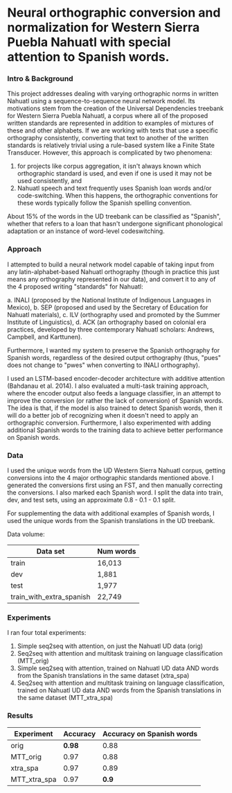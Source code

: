 # Neural orthographic conversion and normalization for Western Sierra Puebla Nahuatl with special attention to Spanish words.

### Intro & Background
This project addresses dealing with varying orthographic norms in written Nahuatl using a sequence-to-sequence neural network model.
Its motivations stem from the creation of the Universal Dependencies treebank for Western Sierra Puebla Nahuatl, a corpus where all of the 
proposed written standards are represented in addition to examples of mixtures of these and other alphabets. If we are working with texts 
that use a specific orthography consistently, converting that text to another of the written standards is relatively trivial using a rule-based
system like a Finite State Transducer. However, this approach is complicated by two phenomena:

1. for projects like corpus aggregation, it isn't always known which orthographic standard is used, and even if one is used it may not be used consistently, and
2. Nahuatl speech and text frequently uses Spanish loan words and/or code-switching. When this happens, the orthographic conventions for these words typically follow the Spanish spelling convention.

About 15% of the words in the UD treebank can be classified as "Spanish", whether that refers to a loan that hasn't undergone significant phonological adaptation or an instance of word-level codeswitching.

### Approach
I attempted to build a neural network model capable of taking input from any latin-alphabet-based Nahuatl orthography (though in practice this just means any orthography represented in our data), and 
convert it to any of the 4 proposed writing "standards" for Nahuatl:

a. INALI (proposed by the National Institute of Indigenous Languages in Mexico),
b. SEP (proposed and used by the Secretary of Education for Nahuatl materials),
c. ILV (orthography used and promoted by the Summer Institute of Linguistics),
d. ACK (an orthography based on colonial era practices, developed by three contemporary Nahuatl scholars: Andrews, Campbell, and Karttunen).

Furthermore, I wanted my system to preserve the Spanish orthography for Spanish words, regardless of the desired output orthography (thus, "pues" does not change to "pwes" when converting to INALI orthography).

I used an LSTM-based encoder-decoder architecture with additive attention (Bahdanau et al. 2014). I also evaluated a multi-task training approach, where the encoder output also feeds a language classifier, in 
an attempt to improve the conversion (or rather the lack of conversion) of Spanish words. The idea is that, if the model is also trained to detect Spanish words, then it will do a better job of recognizing when 
it doesn't need to apply an orthographic conversion. Furthermore, I also experimented with adding additional Spanish words to the training data to achieve better performance on Spanish words.

### Data
I used the unique words from the UD Western Sierra Nahuatl corpus, getting conversions into the 4 major orthographic standards mentioned above. I generated the conversions first using an FST, and then manually correcting the conversions.
I also marked each Spanish word. I split the data into train, dev, and test sets, using an approximate 0.8 - 0.1 - 0.1 split. 

For supplementing the data with additional examples of Spanish words, I used the unique words from the Spanish translations in the UD treebank.

Data volume:

| Data set   | Num words     | 
|--------------|-----------|
| train | 16,013      | 
| dev      | 1,881  |
| test      | 1,977  | 
| train_with_extra_spanish      | 22,749  |


### Experiments
I ran four total experiments:
1. Simple seq2seq with attention, on just the Nahuatl UD data (orig)
2. Seq2seq with attention and multitask training on language classification (MTT_orig)
3. Simple seq2seq with attention, trained on Nahuatl UD data AND words from the Spanish translations in the same dataset (xtra_spa)
4. Seq2seq with attention and multitask training on language classification, trained on Nahuatl UD data AND words from the Spanish translations in the same dataset (MTT_xtra_spa)

### Results

| Experiment   | Accuracy     | Accuracy on Spanish words|
|--------------|-----------|------------|
| orig | **0.98**      | 0.88        |
| MTT_orig      | 0.97  | 0.88       |
| xtra_spa      | 0.97  | 0.89      |
| MTT_xtra_spa      | 0.97  |**0.9**      |
